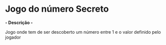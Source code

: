 <h1 text-align="center">Jogo do número Secreto</h1>
<div>
  <p><strong>- Descrição -</strong></p>
  <p>Jogo onde tem de ser descoberto um número entre 1 e o valor definido pelo jogador</p>
</div>
